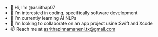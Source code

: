 - 👋 Hi, I’m @asrithap07
- 👀 I’m interested in coding, specifically software development
- 🌱 I’m currently learning AI NLPs
- 💞️ I’m looking to collaborate on an app project usine Swift and Xcode
- 📫 Reach me at asrithapinnamaneni.tx@gmail.com

<!---
asrithap07/asrithap07 is a ✨ special ✨ repository because its `README.md` (this file) appears on your GitHub profile.
You can click the Preview link to take a look at your changes.
--->

